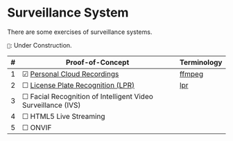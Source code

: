 # Surveillance System

There are some exercises of surveillance systems.


`👷`: Under Construction.


| #| Proof-of-Concept                                             | Terminology                        |
|--|--------------------------------------------------------------|------------------------------------|
| 1| ☑ [Personal Cloud Recordings](cloud)                         | [ffmpeg](cloud/#cloud-server-side) |
| 2| ☐ [License Plate Recognition (LPR)](lpr)                     | [lpr](lpr)                         |
| 3| ☐ Facial Recognition of Intelligent Video Surveillance (IVS) |  |
| 4| ☐ HTML5 Live Streaming                                       |  |
| 5| ☐ ONVIF                                                      |  |

